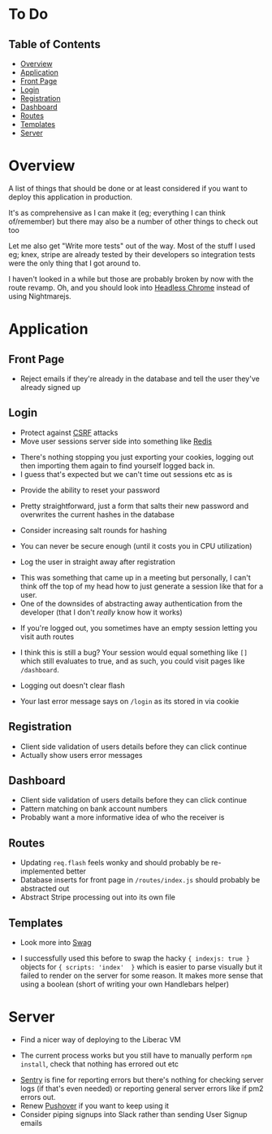 # To Do

## Table of Contents

- [Overview](#overview)
- [Application](#application)
 - [Front Page](#front-page)
 - [Login](#login)
 - [Registration](#registration)
 - [Dashboard](#dashboard)
 - [Routes](#routes)
 - [Templates](#templates)
- [Server](#server)
# Overview

A list of things that should be done or at least considered if you want to deploy this application in production.

It's as comprehensive as I can make it (eg; everything I can think of/remember) but there may also be a number of other things to check out too

Let me also get "Write more tests" out of the way. Most of the stuff I used eg; knex, stripe are already tested by their developers so integration tests were the only thing that I got around to.

I haven't looked in a while but those are probably broken by now with the route revamp. Oh, and you should look into [Headless Chrome](https://developers.google.com/web/updates/2017/04/headless-chrome) instead of using Nightmarejs.

# Application

## Front Page
* Reject emails if they're already in the database and tell the user they've already signed up

## Login

* Protect against [CSRF](https://en.wikipedia.org/wiki/Cross-site_request_forgery) attacks
* Move user sessions server side into something like [Redis](https://redis.io/)
 - There's nothing stopping you just exporting your cookies, logging out then importing them again to find yourself logged back in.
 - I guess that's expected but we can't time out sessions etc as is
* Provide the ability to reset your password
 - Pretty straightforward, just a form that salts their new password and overwrites the current hashes in the database
* Consider increasing salt rounds for hashing
 - You can never be secure enough (until it costs you in CPU utilization)
* Log the user in straight away after registration
 - This was something that came up in a meeting but personally, I can't think off the top of my head how to just generate a session like that for a user.
 - One of the downsides of abstracting away authentication from the developer (that I don't *really* know how it works)
* If you're logged out, you sometimes have an empty session letting you visit auth routes
 - I think this is still a bug? Your session would equal something like `[]` which still evaluates to true, and as such, you could visit pages like `/dashboard`.
* Logging out doesn't clear flash
 - Your last error message says on `/login` as its stored in via cookie

## Registration

* Client side validation of users details before they can click continue
* Actually show users error messages

## Dashboard

* Client side validation of users details before they can click continue
* Pattern matching on bank account numbers
* Probably want a more informative idea of who the receiver is

## Routes

* Updating `req.flash` feels wonky and should probably be re-implemented better
* Database inserts for front page in `/routes/index.js` should probably be abstracted out
* Abstract Stripe processing out into its own file

## Templates

* Look more into [Swag](https://github.com/elving/swag)
 - I successfully used this before to swap the hacky `{ indexjs: true }` objects for `{ scripts: 'index'  }` which is easier to parse visually but it failed to render on the server for some reason. It makes more sense that using a boolean (short of writing your own Handlebars helper)
 
# Server

* Find a nicer way of deploying to the Liberac VM
 - The current process works but you still have to manually perform `npm install`, check that nothing has errored out etc
* [Sentry](https://sentry.io) is fine for reporting errors but there's nothing for checking server logs (if that's even needed) or reporting general server errors like if pm2 errors out.
* Renew [Pushover](http://pushover.net) if you want to keep using it
* Consider piping signups into Slack rather than sending User Signup emails
